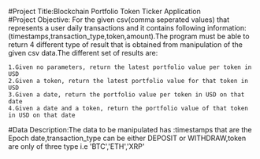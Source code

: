 #Project Title:Blockchain Portfolio Token Ticker Application<br>
#Project Objective:
For the given csv(comma seperated values) that represents a user daily transactions and it contains following information:(timestamps,transaction_type,token,amount).The program must be able to return 4 different type of result that is obtained from manipulation of the given csv data.The different set of results are:

    1.Given no parameters, return the latest portfolio value per token in USD
    2.Given a token, return the latest portfolio value for that token in USD
    3.Given a date, return the portfolio value per token in USD on that date
    4.Given a date and a token, return the portfolio value of that token in USD on that date

#Data Description:The data to be manipulated has :timestamps that are the Epoch date,transaction_type can be either DEPOSIT or WITHDRAW,token are only of three type i.e 'BTC','ETH','XRP'

